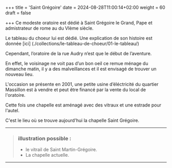 +++
title = 'Saint Grégoire'
date = 2024-08-28T11:00:14+02:00
weight = 60
draft = false

+++
Ce modeste oratoire est dédié à Saint Grégoire le Grand, Pape et admistrateur de rome au du VIème siècle.

Le tableau du choeur lui est dédié. Une explication de son histoire est donnée [ici] (./collections/le-tableau-de-choeur/01-le-tableau/)

Cependant, l’oratoire de la rue Audry n’est que le début de l’aventure.

En effet, le voisinage ne voit pas d’un bon oeil ce remue ménage du dimanche matin, il y a des malveillances et il est envisagé de trouver un nouveau lieu.

L'occasion se présente en 2001, une petite usine d’éléctricité du quartier Massillon est à vendre et peut être financé par la vente du local de l'oratoire.

Cette fois une chapelle est aménagé avec des vitraux et une estrade pour l'autel.

C'est le lieu où se trouve aujourd'hui la chapelle Saint Grégoire.

***
>  ### illustration possible :
> - le vitrail de Saint Martin-Grégoire.
> - La chapelle actuelle.
***





 